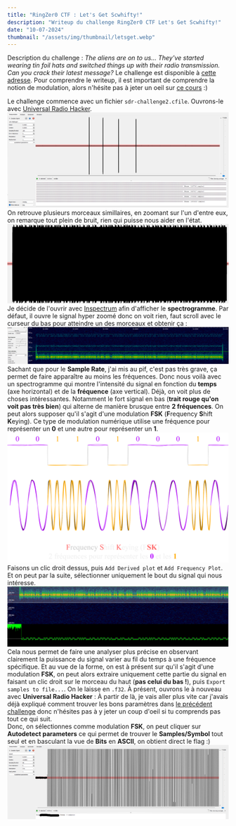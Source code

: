 ```yaml
---
title: "RingZer0 CTF : Let's Get Scwhifty!"
description: "Writeup du challenge RingZer0 CTF Let's Get Scwhifty!"
date: "10-07-2024"
thumbnail: "/assets/img/thumbnail/letsget.webp"
---
```

Description du challenge : *The aliens are on to us... They've started wearing tin foil hats and switched things up with their radio transmission. Can you crack their latest message?*
Le challenge est disponible à [cette adresse](https://ringzer0ctf.com/challenges/333).
Pour comprendre le writeup, il est important de comprendre la notion de modulation, alors n'hésite pas à jeter un oeil sur [ce cours](../Radio/Radio%20Basics/modulation.html) :) 

Le challenge commence avec un fichier `sdr-challenge2.cfile`. 
Ouvrons-le avec [Universal Radio Hacker](https://github.com/jopohl/urh). 
![Universal Radio Hacker](../../assets/img/pages/writeups/letsget/letsget1.png)
On retrouve plusieurs morceaux simillaires, en zoomant sur l'un d'entre eux, on remarque tout plein de bruit, rien qui puisse nous aider en l'état. 
![Universal Radio Hacker](../../assets/img/pages/writeups/letsget/letsget2.png)
Je décide de l'ouvrir avec [Inspectrum](https://github.com/miek/inspectrum) afin d'afficher le **spectrogramme**. Par défaut, il ouvre le signal hyper zoomé donc on voit rien, faut scroll avec le curseur du bas pour atteindre un des morceaux et obtenir ça : 
![Universal Radio Hacker](../../assets/img/pages/writeups/letsget/letsget3.png)
Sachant que pour le **Sample Rate**, j'ai mis au pif, c'est pas très grave, ça permet de faire apparaître au moins les fréquences.
Donc nous voilà avec un spectrogramme qui montre l'intensité du signal en fonction du **temps** (axe horizontal) et de la **fréquence** (axe vertical). 
Déjà, on voit plus de choses intéressantes. Notamment le fort signal en bas (**trait rouge qu'on voit pas très bien**) qui alterne de manière brusque entre **2 fréquences**. On peut alors supposer qu'il s'agit d'une modulation **FSK** (**F**requency **S**hift **K**eying).
Ce type de modulation numérique utilise une fréquence pour représenter un **0** et une autre pour représenter un **1**.
![Schema FSK](../../assets/img/pages/writeups/letsget/letsget4.svg)
Faisons un clic droit dessus, puis `Add Derived plot` et `Add Frequency Plot`. Et on peut par la suite, sélectionner uniquement le bout du signal qui nous intéresse. 
![Universal Radio Hacker](../../assets/img/pages/writeups/letsget/letsget5.png)
Cela nous permet de faire une analyser plus précise en observant clairement la puissance du signal varier au fil du temps à une fréquence spécifique. 
Et au vue de la forme, on est à présent sur qu'il s'agit d'une modulation **FSK**, on peut alors extraire uniquement cette partie du signal en faisant un clic droit sur le morceau du haut (**pas celui du bas !**), puis `Export samples to file...`. On le laisse en `.f32`. 
À présent, ouvrons le à nouveau avec **Universal Radio Hacker** :
À partir de là, je vais aller plus vite car j'avais déjà expliqué comment trouver les bons paramètres dans [le précédent challenge](ringzer0-you-turn-me-on-and-off.html) donc n'hésites pas à y jeter un coup d'oeil si tu comprends pas tout ce qui suit.  
Donc, on sélectionnes comme modulation **FSK**, on peut cliquer sur **Autodetect parameters** ce qui permet de trouver le **Samples/Symbol** tout seul et en basculant la vue de **Bits** en **ASCII**, on obtient direct le flag :) 
![Universal Radio Hacker](../../assets/img/pages/writeups/letsget/letsget6.png)



